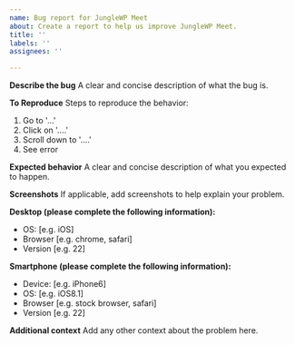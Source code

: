 ```yaml
---
name: Bug report for JungleWP Meet
about: Create a report to help us improve JungleWP Meet.
title: ''
labels: ''
assignees: ''

---
```


<!-- 

Please see our guide for opening issues: https://github.com/junglewp/bug-report/blob/master/README.md

If you have questions or are looking for help/support please see: https://docs.junglewp.com

If you are experiencing a bug please search our issues to be sure it is not already present: https://github.com/junglewp/bug-report/issues

-->

**Describe the bug**
A clear and concise description of what the bug is.

**To Reproduce**
Steps to reproduce the behavior:
1. Go to '...'
2. Click on '....'
3. Scroll down to '....'
4. See error

**Expected behavior**
A clear and concise description of what you expected to happen.

**Screenshots**
If applicable, add screenshots to help explain your problem.

**Desktop (please complete the following information):**
 - OS: [e.g. iOS]
 - Browser [e.g. chrome, safari]
 - Version [e.g. 22]

**Smartphone (please complete the following information):**
 - Device: [e.g. iPhone6]
 - OS: [e.g. iOS8.1]
 - Browser [e.g. stock browser, safari]
 - Version [e.g. 22]

**Additional context**
Add any other context about the problem here.

